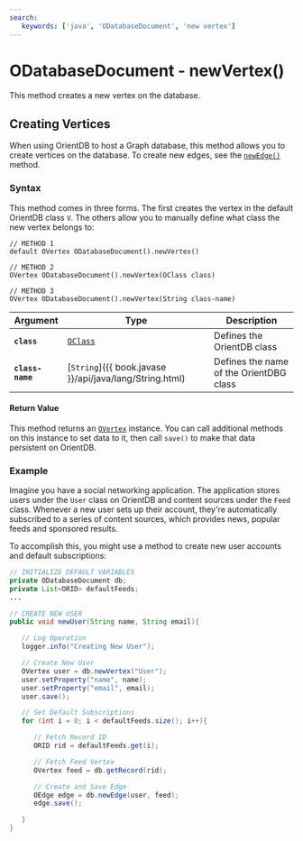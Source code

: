 ```yaml
---
search:
   keywords: ['java', 'ODatabaseDocument', 'new vertex']
---
```


# ODatabaseDocument - newVertex()

This method creates a new vertex on the database.

## Creating Vertices

When using OrientDB to host a Graph database, this method allows you to create vertices on the database.  To create new edges, see the [`newEdge()`](Java-Ref-ODatabaseDocument-newEdge.md) method.

### Syntax

This method comes in three forms.  The first creates the vertex in the default OrientDB class `V`.  The others allow you to manually define what class the new vertex belongs to:

```
// METHOD 1
default OVertex ODatabaseDocument().newVertex()

// METHOD 2
OVertex ODatabaseDocument().newVertex(OClass class)

// METHOD 3
OVertex ODatabaseDocument().newVertex(String class-name)
```

| Argument | Type | Description |
|---|---|---|
| **`class`** | [`OClass`](Java-Ref-OClass.md) | Defines the OrientDB class |
| **`class-name`** | [`String`]({{ book.javase }}/api/java/lang/String.html) | Defines the name of the OrientDBG class |

#### Return Value

This method returns an [`OVertex`](Java-Ref-OVertex.md) instance.  You can call additional methods on this instance to set data to it, then call `save()` to make that data persistent on OrientDB.

### Example

Imagine you have a social networking application.  The application stores users under the `User` class on OrientDB and content sources under the `Feed` class.  Whenever a new user sets up their account, they're automatically subscribed to a series of content sources, which provides news, popular feeds and sponsored results.

To accomplish this, you might use a method to create new user accounts and default subscriptions:

```java
// INITIALIZE DEFAULT VARIABLES
private ODatabaseDocument db;
private List<ORID> defaultFeeds;
...

// CREATE NEW USER
public void newUser(String name, String email){

   // Log Operation
   logger.info("Creating New User");

   // Create New User
   OVertex user = db.newVertex("User");
   user.setProperty("name", name);
   user.setProperty("email", email);
   user.save();

   // Set Default Subscriptions
   for (int i = 0; i < defaultFeeds.size(); i++){

      // Fetch Record ID
	  ORID rid = defaultFeeds.get(i);

      // Fetch Feed Vertex
	  OVertex feed = db.getRecord(rid);

	  // Create and Save Edge
	  OEdge edge = db.newEdge(user, feed);
	  edge.save();

   }
}
```
